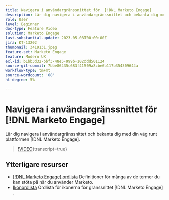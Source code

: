 ```yaml
---
title: Navigera i användargränssnittet för  [!DNL Marketo Engage]
description: Lär dig navigera i användargränssnittet och bekanta dig med din väg runt  [!DNL Marketo Engage] plattformen.
role: User
level: Beginner
doc-type: Feature Video
solution: Marketo Engage
last-substantial-update: 2023-05-08T00:00:00Z
jira: KT-13202
thumbnail: 3419131.jpeg
feature-set: Marketo Engage
feature: Modern UX
exl-id: b1bb3d32-bbf3-48e5-999b-102ddd501124
source-git-commit: 7bbe86435c683f41509a8cbe6b117b354309644a
workflow-type: tm+mt
source-wordcount: '68'
ht-degree: 5%

---
```


# Navigera i användargränssnittet för [!DNL Marketo Engage]

Lär dig navigera i användargränssnittet och bekanta dig med din väg runt plattformen [!DNL Marketo Engage].

>[!VIDEO](https://video.tv.adobe.com/v/3419131/?learn=on){transcript=true}

## Ytterligare resurser

* [[!DNL Marketo Engage] ordlista](https://experienceleague.adobe.com/docs/marketo/using/getting-started-with-marketo/marketo-glossary.html?lang=en)
Definitioner för många av de termer du kan stöta på när du använder Marketo.
* [Ikonordlista](https://experienceleague.adobe.com/docs/marketo/using/product-docs/marketo-engage-modern-ux/icon-glossary.html?lang=en)
Ordlista för ikonerna för gränssnittet [!DNL Marketo Engage] .

